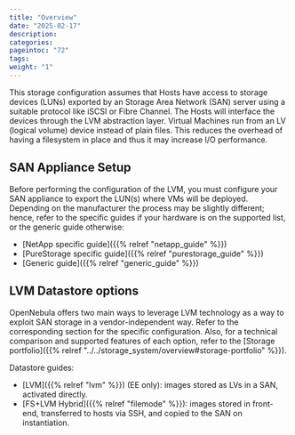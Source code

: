 ```yaml
---
title: "Overview"
date: "2025-02-17"
description:
categories:
pageintoc: "72"
tags:
weight: "1"
---
```


This storage configuration assumes that Hosts have access to storage devices (LUNs) exported by an
Storage Area Network (SAN) server using a suitable protocol like iSCSI or Fibre Channel. The Hosts
will interface the devices through the LVM abstraction layer. Virtual Machines run from an LV
(logical volume) device instead of plain files. This reduces the overhead of having a filesystem in
place and thus it may increase I/O performance.

## SAN Appliance Setup

Before performing the configuration of the LVM, you must configure your SAN appliance to export the LUN(s) where
VMs will be deployed. Depending on the manufacturer the process may be slightly different; hence,
refer to the specific guides if your hardware is on the supported list, or the generic guide
otherwise:

- [NetApp specific guide]({{% relref "netapp_guide" %}})
- [PureStorage specific guide]({{% relref "purestorage_guide" %}})
- [Generic guide]({{% relref "generic_guide" %}})

## LVM Datastore options

OpenNebula offers two main ways to leverage LVM technology as a way to exploit SAN storage in a
vendor-independent way. Refer to the corresponding section for the specific configuration.
Also, for a technical comparison and supported features of each option, refer to the [Storage
portfolio]({{% relref "../../storage_system/overview#storage-portfolio" %}}).

Datastore guides:

- [LVM]({{% relref "lvm" %}}) (EE only): images stored as LVs in a SAN, activated directly.
- [FS+LVM Hybrid]({{% relref "filemode" %}}): images stored in front-end, transferred to hosts via SSH, and copied to the SAN on instantiation.
